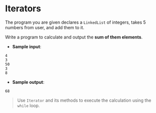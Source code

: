 # Iterators

The program you are given declares a `LinkedList` of integers, takes 5 numbers from user, and add them to it.

Write a program to calculate and output the **sum of them elements**.

- **Sample input**:  
```
4
3
50
3
8
```

- **Sample output**:  
```
68
```

>Use `Iterator` and its methods to execute the calculation using the `while` loop.
